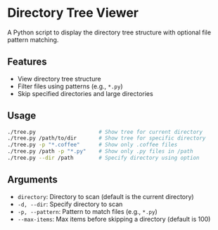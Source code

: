 # Directory Tree Viewer

A Python script to display the directory tree structure with optional file pattern matching.

## Features

- View directory tree structure
- Filter files using patterns (e.g., `*.py`)
- Skip specified directories and large directories

## Usage

```bash
./tree.py                    # Show tree for current directory
./tree.py /path/to/dir       # Show tree for specific directory
./tree.py -p "*.coffee"      # Show only .coffee files
./tree.py /path -p "*.py"    # Show only .py files in /path
./tree.py --dir /path        # Specify directory using option
```

## Arguments

- `directory`: Directory to scan (default is the current directory)
- `-d, --dir`: Specify directory to scan
- `-p, --pattern`: Pattern to match files (e.g., `*.py`)
- `--max-items`: Max items before skipping a directory (default is 100)

